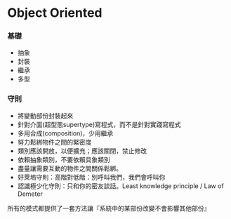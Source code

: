 # Object Oriented
### 基礎
- 抽象
- 封裝
- 繼承
- 多型

### 守則
- 將變動部份封裝起來
- 針對介面(超型態supertype)寫程式，而不是針對實踐寫程式
- 多用合成(composition)，少用繼承
- 努力鬆綁物件之間的緊密度
- 類別應該開放，以便擴充；應該關閉，禁止修改
- 依賴抽象類別，不要依賴具象類別
- 盡量讓需要互動的物件之間關係鬆綁。
- 好萊塢守則：高階對低階：別呼叫我們，我們會呼叫你
- 認識極少化守則：只和你的密友談話。Least knowledge principle / Law of Demeter

所有的模式都提供了一套方法讓『系統中的某部份改變不會影響其他部份』